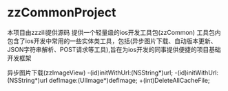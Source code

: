 zzCommonProject
===============
本项目由zzzili提供源码
提供一个轻量级的ios开发工具包(zzCommon)
工具包内包含了ios开发中常用的一些实体类工具，包括(异步图片下载、自动版本更新、JSON字符串解析、POST请求等工具),旨在为ios开发的同事提供便捷的项目基础开发框架


异步图片下载(zzImageView)
-(id)initWithUrl:(NSString*)url;
-(id)initWithUrl:(NSString*)url defImage:(UIImage*)defImage;
+(int)DeleteAllCacheFile;
